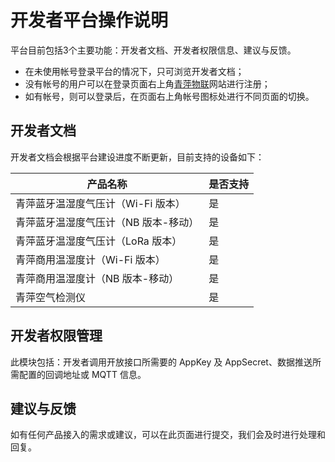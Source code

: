 # 开发者平台操作说明

平台目前包括3个主要功能：开发者文档、开发者权限信息、建议与反馈。

- 在未使用帐号登录平台的情况下，只可浏览开发者文档；
- 没有帐号的用户可以在登录页面右上角[青萍物联](https://qingpingiot.com/)网站进行注册；
- 如有帐号，则可以登录后，在页面右上角帐号图标处进行不同页面的切换。

## 开发者文档

开发者文档会根据平台建设进度不断更新，目前支持的设备如下：

| 产品名称                             | 是否支持 |
| ------------------------------------ | -------- |
| 青萍蓝牙温湿度气压计（Wi-Fi 版本）   | 是       |
| 青萍蓝牙温湿度气压计（NB 版本-移动） | 是       |
| 青萍蓝牙温湿度气压计（LoRa 版本）    | 是       |
| 青萍商用温湿度计（Wi-Fi 版本）       | 是       |
| 青萍商用温湿度计（NB 版本-移动）     | 是       |
| 青萍空气检测仪                       | 是       |

## 开发者权限管理

此模块包括：开发者调用开放接口所需要的 AppKey 及 AppSecret、数据推送所需配置的回调地址或 MQTT 信息。

## 建议与反馈

如有任何产品接入的需求或建议，可以在此页面进行提交，我们会及时进行处理和回复。
